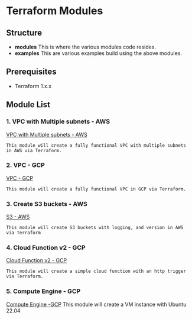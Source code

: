 # Terraform Modules
## Structure
- **modules**
This is where the various modules code resides.
- **examples**
This are various examples build using the above modules.

## Prerequisites
- Terraform 1.x.x

## Module List
### 1. VPC with Multiple subnets - AWS 
[VPC with Multiple subnets - AWS](/terraform/aws/modules/vpc/vpc.tf)

    This module will create a fully functional VPC with multiple subnets in AWS via Terraform.
### 2. VPC - GCP
[VPC - GCP](/terraform/gcp/modules/vpc/vpc.tf)

    This module will create a fully functional VPC in GCP via Terraform.
### 3. Create S3 buckets - AWS
[S3 - AWS](/terraform/aws/modules/s3/s3.tf)

    This module will create S3 buckets with logging, and version in AWS via Terraform

### 4. Cloud Function v2 - GCP
[Cloud Function v2 - GCP](/terraform/gcp/modules/cloud_function_v2/function_v2.tf)

    This module will create a simple cloud function with an http trigger via Terraform.

### 5. Compute Engine - GCP
[Compute Engine -GCP](/terraform/gcp/modules/compute_engine/compute_engine.tf)
    This module will create a VM instance with Ubuntu 22.04
